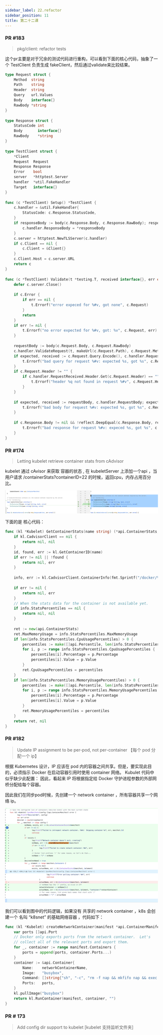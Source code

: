 ```yaml
---
sidebar_label: 22.refactor
sidebar_position: 11
title: 第二十二课
---
```


### PR #183
> pkg/client: refactor tests

这个pr主要是对于冗余的测试代码进行重构，可以看到下面的核心代码，抽象了一个 TestClient 负责生成 fakeClient，然后通过validate来比较结果。

```go
type Request struct {
	Method  string
	Path    string
	Header  string
	Query   url.Values
	Body    interface{}
	RawBody *string
}

type Response struct {
	StatusCode int
	Body       interface{}
	RawBody    *string
}

type TestClient struct {
	*Client
	Request  Request
	Response Response
	Error    bool
	server   *httptest.Server
	handler  *util.FakeHandler
	Target   interface{}
}

func (c *TestClient) Setup() *TestClient {
	c.handler = &util.FakeHandler{
		StatusCode: c.Response.StatusCode,
	}
	if responseBody := body(c.Response.Body, c.Response.RawBody); responseBody != nil {
		c.handler.ResponseBody = *responseBody
	}
	c.server = httptest.NewTLSServer(c.handler)
	if c.Client == nil {
		c.Client = &Client{}
	}
	c.Client.Host = c.server.URL
	return c
}

func (c *TestClient) Validate(t *testing.T, received interface{}, err error) {
	defer c.server.Close()

	if c.Error {
		if err == nil {
			t.Errorf("error expeced for %#v, got none", c.Request)
		}
		return
	}
	if err != nil {
		t.Errorf("no error expected for %#v, got: %v", c.Request, err)
	}

	requestBody := body(c.Request.Body, c.Request.RawBody)
	c.handler.ValidateRequest(t, makeUrl(c.Request.Path), c.Request.Method, requestBody)
	if expected, received := c.Request.Query.Encode(), c.handler.RequestReceived.URL.Query().Encode(); expected != received {
		t.Errorf("bad query for request %#v: expected %s, got %s", c.Request, expected, received)
	}
	if c.Request.Header != "" {
		if c.handler.RequestReceived.Header.Get(c.Request.Header) == "" {
			t.Errorf("header %q not found in request %#v", c.Request.Header, c.handler.RequestReceived)
		}
	}

	if expected, received := requestBody, c.handler.RequestBody; expected != nil && *expected != received {
		t.Errorf("bad body for request %#v: expected %s, got %s", c.Request, expected, received)
	}

	if c.Response.Body != nil && !reflect.DeepEqual(c.Response.Body, received) {
		t.Errorf("bad response for request %#v: expeced %s, got %s", c.Request, c.Response.Body, received)
	}
}

```

### PR #174
> Letting kubelet retrieve container stats from cAdvisor 

kubelet 通过 cAvisor 来获取 容器的状态 , 在 kubeletServer 上添加一个api ，当用户请求 /containerStats?containerID=22 的时候，返回cpu，内存占用百分比。

![](https://raw.githubusercontent.com/mouuii/picture/master/%E6%88%AA%E5%B1%8F2023-05-05%20%E4%B8%8B%E5%8D%882.25.33.png)

下面的是 核心代码：
```go
func (kl *Kubelet) GetContainerStats(name string) (*api.ContainerStats, error) {
	if kl.CadvisorClient == nil {
		return nil, nil
	}
	id, found, err := kl.GetContainerID(name)
	if err != nil || !found {
		return nil, err
	}

	info, err := kl.CadvisorClient.ContainerInfo(fmt.Sprintf("/docker/%v", id))

	if err != nil {
		return nil, err
	}
	// When the stats data for the container is not available yet.
	if info.StatsPercentiles == nil {
		return nil, nil
	}

	ret := new(api.ContainerStats)
	ret.MaxMemoryUsage = info.StatsPercentiles.MaxMemoryUsage
	if len(info.StatsPercentiles.CpuUsagePercentiles) > 0 {
		percentiles := make([]api.Percentile, len(info.StatsPercentiles.CpuUsagePercentiles))
		for i, p := range info.StatsPercentiles.CpuUsagePercentiles {
			percentiles[i].Percentage = p.Percentage
			percentiles[i].Value = p.Value
		}
		ret.CpuUsagePercentiles = percentiles
	}
	if len(info.StatsPercentiles.MemoryUsagePercentiles) > 0 {
		percentiles := make([]api.Percentile, len(info.StatsPercentiles.MemoryUsagePercentiles))
		for i, p := range info.StatsPercentiles.MemoryUsagePercentiles {
			percentiles[i].Percentage = p.Percentage
			percentiles[i].Value = p.Value
		}
		ret.MemoryUsagePercentiles = percentiles
	}
	return ret, nil
}

```

### PR #182
> Update IP assignment to be per-pod, not per-container 【每个 pod 分配一个 ip】



根据 Kubernetes 设计，IP 应该在 pod 内的容器之间共享。但是，要实现此目的，必须指示 Docker 在启动容器引用时使用 container 网络。 Kubulet 代码中似乎缺少此配置：
因此，看起来 IP 将根据指定给 Docker 守护进程参数的外部网桥分配给每个容器。

因此我们在同步pod时候，先创建一个 network container ，所有容器共享一个网络 ip。

![](https://raw.githubusercontent.com/mouuii/picture/master/%E6%88%AA%E5%B1%8F2023-05-05%20%E4%B8%8B%E5%8D%882.32.32.png)

我们可以看到图中的代码逻辑，如果没有 共享的 network container ，k8s 会创建一个 名叫 “k8snet” 的基础网络容器 ，代码如下：

```go
func (kl *Kubelet) createNetworkContainer(manifest *api.ContainerManifest) (string, error) {
	var ports []api.Port
	// Docker only exports ports from the network container.  Let's
	// collect all of the relevant ports and export them.
	for _, container := range manifest.Containers {
		ports = append(ports, container.Ports...)
	}
	container := &api.Container{
		Name:    networkContainerName,
		Image:   "busybox",
		Command: []string{"sh", "-c", "rm -f nap && mkfifo nap && exec cat nap"},
		Ports:   ports,
	}
	kl.pullImage("busybox")
	return kl.RunContainer(manifest, container, "")
}
```

### PR # 173
> Add config dir support to kubelet [kubelet 支持监听文件夹]